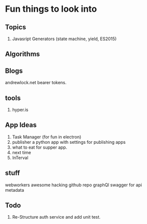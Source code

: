# Fun things to look into #

## Topics ##
1. Javasript Generators (state machine, yield, ES2015)

## Algorithms ##

## Blogs ##
andrewlock.net bearer tokens.

## tools ##
1. hyper.is

## App Ideas ##
1. Task Manager (for fun in electron)
1. publisher a python app with settings for publishing apps
1. what to eat for supper app.
1. next time
1. InTerval

## stuff ##
webworkers
awesome hacking github repo
graphQl
swagger for api metadata

## Todo ##
1. Re-Structure auth service and add unit test.